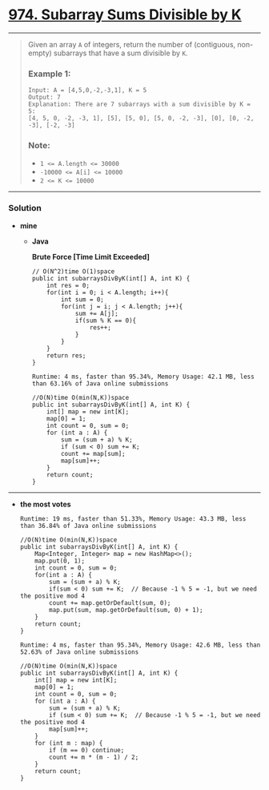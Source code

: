 # [974. Subarray Sums Divisible by K](https://leetcode.com/problems/subarray-sums-divisible-by-k/)
---

> Given an array `A` of integers, return the number of (contiguous, non-empty) subarrays that have a sum divisible by `K`.
>
>
>
> ### Example 1:
> ```
> Input: A = [4,5,0,-2,-3,1], K = 5
> Output: 7
> Explanation: There are 7 subarrays with a sum divisible by K = 5:
> [4, 5, 0, -2, -3, 1], [5], [5, 0], [5, 0, -2, -3], [0], [0, -2, -3], [-2, -3]
> ```
>
> ### Note:
> * `1 <= A.length <= 30000`
> * `-10000 <= A[i] <= 10000`
> * `2 <= K <= 10000`

---

### Solution
* **mine**
  * **Java**
   
    **Brute Force [Time Limit Exceeded]**
    ```
    // O(N^2)time O(1)space
    public int subarraysDivByK(int[] A, int K) {
        int res = 0;
        for(int i = 0; i < A.length; i++){
            int sum = 0;
            for(int j = i; j < A.length; j++){
                sum += A[j];
                if(sum % K == 0){
                    res++;
                }
            }
        }
        return res;
    }
    ```
  
    `Runtime: 4 ms, faster than 95.34%, Memory Usage: 42.1 MB, less than 63.16% of Java online submissions`
    ```
    //O(N)time O(min(N,K))space
    public int subarraysDivByK(int[] A, int K) {
        int[] map = new int[K];
        map[0] = 1;
        int count = 0, sum = 0;
        for (int a : A) {
            sum = (sum + a) % K;
            if (sum < 0) sum += K;
            count += map[sum];
            map[sum]++;
        }
        return count;
    }
    ```
  
---

* **the most votes**

  `Runtime: 19 ms, faster than 51.33%, Memory Usage: 43.3 MB, less than 36.84% of Java online submissions`
  ```
  //O(N)time O(min(N,K))space
  public int subarraysDivByK(int[] A, int K) {
      Map<Integer, Integer> map = new HashMap<>();
      map.put(0, 1);
      int count = 0, sum = 0;
      for(int a : A) {
          sum = (sum + a) % K;
          if(sum < 0) sum += K;  // Because -1 % 5 = -1, but we need the positive mod 4
          count += map.getOrDefault(sum, 0);
          map.put(sum, map.getOrDefault(sum, 0) + 1);
      }
      return count;
  }
  ```
  
  `Runtime: 4 ms, faster than 95.34%, Memory Usage: 42.6 MB, less than 52.63% of Java online submissions`
  ```
  //O(N)time O(min(N,K))space
  public int subarraysDivByK(int[] A, int K) {
      int[] map = new int[K];
      map[0] = 1;
      int count = 0, sum = 0;
      for (int a : A) {
          sum = (sum + a) % K;
          if (sum < 0) sum += K;  // Because -1 % 5 = -1, but we need the positive mod 4
          map[sum]++;
      }
      for (int m : map) {
          if (m == 0) continue;
          count += m * (m - 1) / 2;
      }
      return count;
  }
  ```
